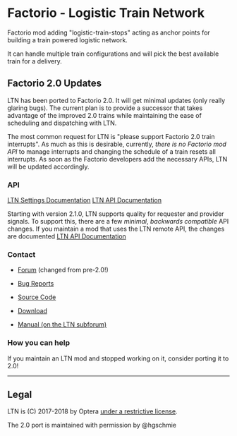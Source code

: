 # Factorio - Logistic Train Network

Factorio mod  adding "logistic-train-stops" acting as anchor points for building a train powered logistic network.

It can handle multiple train configurations and will pick the best available train for a delivery.

## Factorio 2.0 Updates

LTN has been ported to Factorio 2.0. It will get minimal updates (only really glaring bugs). The current plan is to provide a successor that takes advantage of the improved 2.0 trains while maintaining the ease of scheduling and dispatching with LTN.

The most common request for LTN is "please support Factorio 2.0 train interrupts". As much as this is desirable, currently, _there is no Factorio mod API_ to manage interrupts and changing the schedule of a train resets all interrupts. As soon as the Factorio developers add the necessary APIs, LTN will be updated accordingly.

### API

[LTN Settings Documentation](https://github.com/hgschmie/factorio-LogisticTrainNetwork/blob/master/SETTINGS.md)
[LTN API Documentation](https://github.com/hgschmie/factorio-LogisticTrainNetwork/blob/master/API.md)

Starting with version 2.1.0, LTN supports quality for requester and provider signals. To support this, there are a few _minimal_, _backwards compatible_ API changes. If you maintain a mod that uses the LTN remote API, the changes are documented [LTN API Documentation](https://github.com/hgschmie/factorio-LogisticTrainNetwork/blob/master/API.md#changelog)

### Contact

* [Forum](https://mods.factorio.com/mod/LogisticTrainNetwork/discussion) (changed from pre-2.0!)
* [Bug Reports](https://github.com/hgschmie/factorio-LogisticTrainNetwork/issues)
* [Source Code](https://github.com/hgschmie/factorio-LogisticTrainNetwork)
* [Download](https://mods.factorio.com/mod/LogisticTrainNetwork/downloads)

* [Manual (on the LTN subforum)](https://forums.factorio.com/viewtopic.php?f=214&t=51072)

### How you can help

If you maintain an LTN mod and stopped working on it, consider porting it to 2.0!

----

## Legal

LTN is (C) 2017-2018 by Optera [under a restrictive license](LICENSE.md).

The 2.0 port is maintained with permission by @hgschmie
